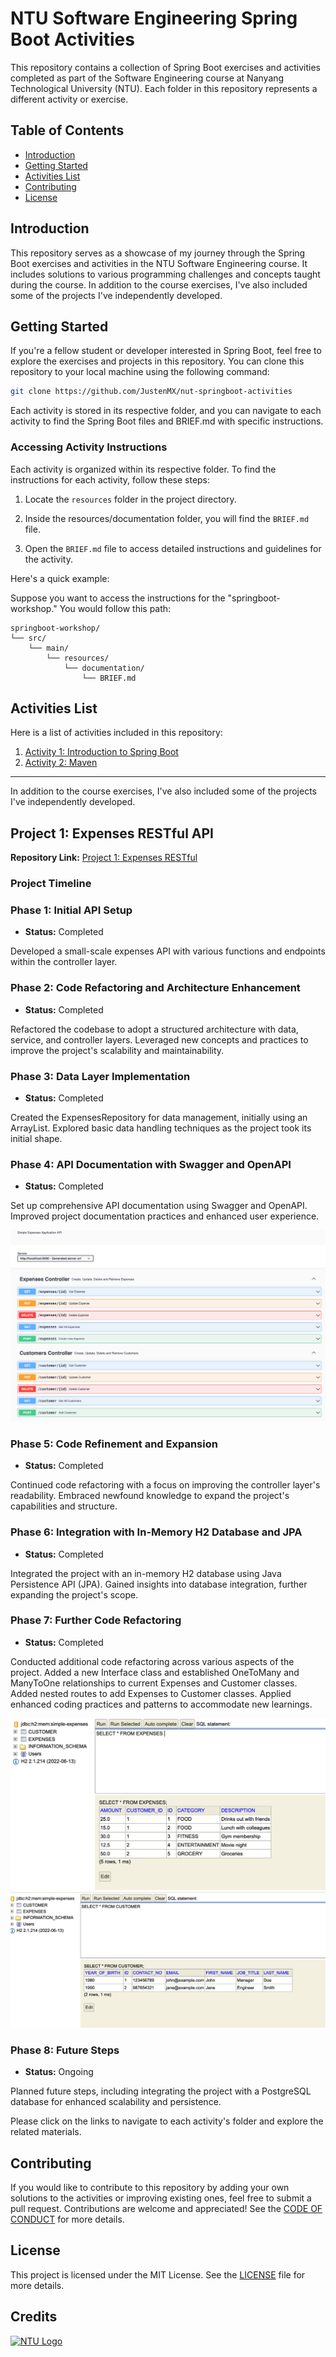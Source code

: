 # NTU Software Engineering Spring Boot Activities

This repository contains a collection of Spring Boot exercises and activities completed as part of the Software Engineering course at Nanyang Technological University (NTU). Each folder in this repository represents a different activity or exercise.

## Table of Contents

- [Introduction](#introduction)
- [Getting Started](#getting-started)
- [Activities List](#activities-list)
- [Contributing](#contributing)
- [License](#license)

## Introduction

This repository serves as a showcase of my journey through the Spring Boot exercises and activities in the NTU Software Engineering course. It includes solutions to various programming challenges and concepts taught during the course. In addition to the course exercises, I've also included some of the projects I've independently developed.

## Getting Started

If you're a fellow student or developer interested in Spring Boot, feel free to explore the exercises and projects in this repository. You can clone this repository to your local machine using the following command:

```bash
git clone https://github.com/JustenMX/nut-springboot-activities
```

Each activity is stored in its respective folder, and you can navigate to each activity to find the Spring Boot files and BRIEF.md with specific instructions.

### Accessing Activity Instructions

Each activity is organized within its respective folder. To find the instructions for each activity, follow these steps:

1. Locate the `resources` folder in the project directory.

2. Inside the resources/documentation folder, you will find the `BRIEF.md` file.

3. Open the `BRIEF.md` file to access detailed instructions and guidelines for the activity.

Here's a quick example:

Suppose you want to access the instructions for the "springboot-workshop." You would follow this path:

```
springboot-workshop/
└── src/
    └── main/
        └── resources/
            └── documentation/
                └── BRIEF.md

```

## Activities List

Here is a list of activities included in this repository:

1. [Activity 1: Introduction to Spring Boot](/activity1)
2. [Activity 2: Maven](/activity2)
<!-- 3. [Activity 3: Components and Annotations](/activity3)
3. [Activity 4: REST Controller](/activity4)
4. [Activity 5: Java Persistent API](/activity5)
5. [Activity 6: Test-Driven Development](/activity6) -->

---

In addition to the course exercises, I've also included some of the projects I've independently developed.

## Project 1: Expenses RESTful API

**Repository Link:** [Project 1: Expenses RESTful](/simple-expenses)

### Project Timeline

### Phase 1: Initial API Setup

- **Status:** Completed

Developed a small-scale expenses API with various functions and endpoints within the controller layer.

### Phase 2: Code Refactoring and Architecture Enhancement

- **Status:** Completed

Refactored the codebase to adopt a structured architecture with data, service, and controller layers. Leveraged new concepts and practices to improve the project's scalability and maintainability.

### Phase 3: Data Layer Implementation

- **Status:** Completed

Created the ExpensesRepository for data management, initially using an ArrayList. Explored basic data handling techniques as the project took its initial shape.

### Phase 4: API Documentation with Swagger and OpenAPI

- **Status:** Completed

Set up comprehensive API documentation using Swagger and OpenAPI. Improved project documentation practices and enhanced user experience.

![Swagger](assets/scr1.png)

### Phase 5: Code Refinement and Expansion

- **Status:** Completed

Continued code refactoring with a focus on improving the controller layer's readability. Embraced newfound knowledge to expand the project's capabilities and structure.

### Phase 6: Integration with In-Memory H2 Database and JPA

- **Status:** Completed

Integrated the project with an in-memory H2 database using Java Persistence API (JPA). Gained insights into database integration, further expanding the project's scope.

### Phase 7: Further Code Refactoring

- **Status:** Completed

Conducted additional code refactoring across various aspects of the project. Added a new Interface class and established OneToMany and ManyToOne relationships to current Expenses and Customer classes. Added nested routes to add Expenses to Customer classes. Applied enhanced coding practices and patterns to accommodate new learnings.

![Customer](assets/scr2.png)
![Swagger](assets/scr3.png)

### Phase 8: Future Steps

- **Status:** Ongoing

Planned future steps, including integrating the project with a PostgreSQL database for enhanced scalability and persistence.

Please click on the links to navigate to each activity's folder and explore the related materials.

## Contributing

If you would like to contribute to this repository by adding your own solutions to the activities or improving existing ones, feel free to submit a pull request. Contributions are welcome and appreciated! See the [CODE OF CONDUCT](/CODE_OF_CONDUCT.MD) for more details.

## License

This project is licensed under the MIT License. See the [LICENSE](/LICENSE) file for more details.

## Credits

[<img src="https://www.ntu.edu.sg/images/default-source/corporate/ntu_logo.png?sfvrsn=b5dd1d82_5" alt="NTU Logo" width="120">](https://www.ntu.edu.sg)
